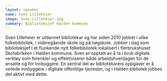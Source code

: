 ```yaml
---
layout: speaker
name: Sven Lilleheier
image: Sven-Lilleheier.jpg
summary: Biblioteksjef Halden kommune
---
```

Sven Lilleheier er utdannet bibliotekar og har siden 2010 jobbet i ulike folkebibliotek, i videregående skole og på høgskole. Jobber i dag som biblioteksjef i et flunkende nytt folkebibliotek lokalisert i flerbrukshuset Skofabrikken i Halden kommune. Sven er opptatt av å ta i bruk digitale verktøy som forenkler og effektiviserer både arbeidshverdagen for de ansatte og for innbyggere. En sentral del av bibliotekarers oppgaver er å veilede innbyggere i digitale offentlige tjenester, og i Halden bibliotek jobbes det aktivt med dette.
